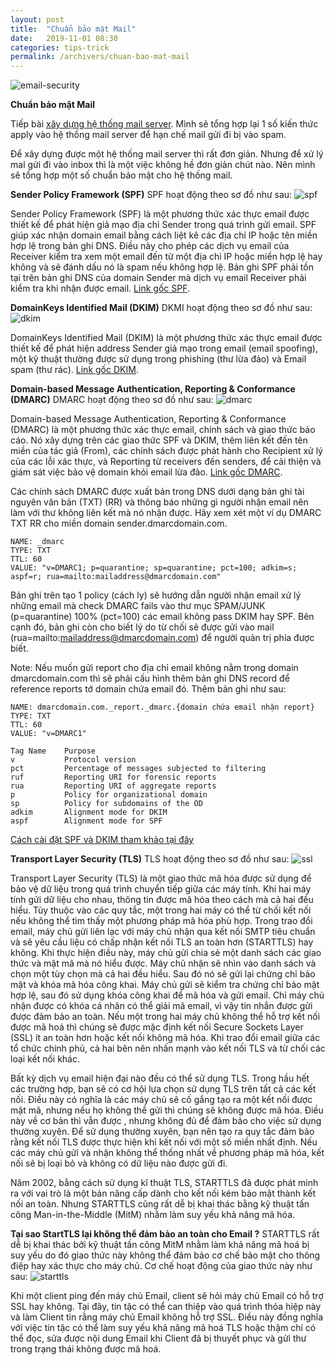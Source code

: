 ```yaml
---
layout: post
title:  "Chuẩn bảo mật Mail"
date:   2019-11-01 08:30
categories: tips-trick
permalink: /archivers/chuan-bao-mat-mail
---
```


![email-security](../../images/email-security.jpg)

**Chuẩn bảo mật Mail**

Tiếp bài [xây dựng hệ thống mail server](https://tunglouis.github.io/archivers/xay-dung-mail-server-marketing). Mình sẽ tổng hợp lại 1 số kiến thức apply vào hệ thống mail server để hạn chế mail gửi đi bị vào spam.

Để xây dựng được một hệ thống mail server thì rất đơn giản. Nhưng để xử lý mal gửi đi vào inbox thì là một việc không hề đơn giản chút nào. Nên mình sẽ tổng hợp một số chuẩn bảo mật cho hệ thống mail.

**Sender Policy Framework (SPF)**
SPF hoạt động theo sơ đồ như sau:
![spf](../../images/spf.png)

Sender Policy Framework (SPF) là một phương thức xác thực email được thiết kế để phát hiện giả mạo địa chỉ Sender trong quá trình gửi email. SPF giúp xác nhận domain email bằng cách liệt kê các địa chỉ IP hoặc tên miền hợp lệ trong bản ghi DNS. Điều này cho phép các dịch vụ email của Receiver kiểm tra xem một email đến từ một địa chỉ IP hoặc miền hợp lệ hay không và sẽ đánh dấu nó là spam nếu không hợp lệ.
Bản ghi SPF phải tồn tại trên bản ghi DNS của domain Sender mà dịch vụ email Receiver phải kiểm tra khi nhận được email. [Link gốc SPF](https://en.wikipedia.org/wiki/Sender_Policy_Framework).

**DomainKeys Identified Mail (DKIM)**
DKMI hoạt động theo sơ đồ như sau:
![dkim](../../images/dkim.png)

DomainKeys Identified Mail (DKIM) là một phương thức xác thực email được thiết kế để phát hiện address Sender giả mạo trong email (email spoofing), một kỹ thuật thường được sử dụng trong phishing (thư lừa đảo) và Email spam (thư rác). [Link gốc DKIM](https://en.wikipedia.org/wiki/DomainKeys_Identified_Mail).

**Domain-based Message Authentication, Reporting & Conformance (DMARC)**
DMARC hoạt động theo sơ đồ như sau:
![dmarc](../../images/dmarc.jpg)

Domain-based Message Authentication, Reporting & Conformance (DMARC) là một phương thức xác thực email, chính sách và giao thức báo cáo. Nó xây dựng trên các giao thức SPF và DKIM, thêm liên kết đến tên miền của tác giả (From), các chính sách được phát hành cho Recipient xử lý của các lỗi xác thực, và Reporting từ  receivers đến senders, để cải thiện và giám sát việc bảo vệ domain khỏi email lừa đảo. [Link gốc DMARC](https://dmarc.org/).

Các chính sách DMARC được xuất bản trong DNS dưới dạng bản ghi tài nguyên văn bản (TXT) (RR) và thông báo những gì người nhận email nên làm với thư không liên kết mà nó nhận được.
Hãy xem xét một ví dụ DMARC TXT RR cho miền domain sender.dmarcdomain.com.

```
NAME: _dmarc
TYPE: TXT
TTL: 60
VALUE: "v=DMARC1; p=quarantine; sp=quarantine; pct=100; adkim=s; aspf=r; rua=mailto:mailaddress@dmarcdomain.com"
```
Bản ghi trên tạo 1 policy (cách ly) sẽ hướng dẫn người nhận email xử lý những email mà check DMARC fails vào thư mục SPAM/JUNK (p=quarantine) 100% (pct=100) các email không pass DKIM hay SPF. Bên cạnh đó, bản ghi còn cho biết lý do từ chối sẽ được gửi vào mail (rua=mailto:mailaddress@dmarcdomain.com) để người quản trị phía được biết.

Note: Nếu muốn gửi report cho địa chỉ email không nằm trong domain dmarcdomain.com thì sẽ phải cấu hình thêm bản ghi DNS record để reference reports tớ domain chứa email đó. Thêm bản ghi như sau:

```
NAME: dmarcdomain.com._report._dmarc.{domain chứa email nhận report}
TYPE: TXT
TTL: 60
VALUE: "v=DMARC1"
```

```
Tag Name	Purpose	
v			Protocol version
pct			Percentage of messages subjected to filtering
ruf			Reporting URI for forensic reports
rua			Reporting URI of aggregate reports
p			Policy for organizational domain
sp			Policy for subdomains of the OD
adkim		Alignment mode for DKIM
aspf		Alignment mode for SPF
```
[Cách cài đặt SPF và DKIM tham khảo tại đây](https://tunglouis.github.io/archivers/xay-dung-mail-server-marketing)

**Transport Layer Security (TLS)**
TLS hoạt động theo sơ đồ như sau:
![ssl](../../images/ssl.png)

Transport Layer Security (TLS) là một giao thức mã hóa được sử dụng để bảo vệ dữ liệu trong quá trình chuyển tiếp giữa các máy tính. Khi hai máy tính gửi dữ liệu cho nhau, thông tin được mã hóa theo cách mà cả hai đều hiểu. Tùy thuộc vào các quy tắc, một trong hai máy có thể từ chối kết nối nếu không thể tìm thấy một phương pháp mã hóa phù hợp. Trong trao đổi email, máy chủ gửi liên lạc với máy chủ nhận qua kết nối SMTP tiêu chuẩn và sẽ yêu cầu liệu có chấp nhận kết nối TLS an toàn hơn (STARTTLS) hay không. Khi thực hiện điều này, máy chủ gửi chia sẻ một danh sách các giao thức và mật mã mà nó hiểu được. Máy chủ nhận sẽ nhìn vào danh sách và chọn một tùy chọn mà cả hai đều hiểu. Sau đó nó sẽ gửi lại chứng chỉ bảo mật và khóa mã hóa công khai. Máy chủ gửi sẽ kiểm tra chứng chỉ bảo mật hợp lệ, sau đó sử dụng khóa công khai để mã hóa và gửi email. Chỉ máy chủ nhận được có khóa cá nhân có thể giải mã email, vì vậy tin nhắn được gửi được đảm bảo an toàn. Nếu một trong hai máy chủ không thể hỗ trợ kết nối được mã hoá thì chúng sẽ được mặc định kết nối Secure Sockets Layer (SSL) ít an toàn hơn hoặc kết nối không mã hóa. Khi trao đổi email giữa các tổ chức chính phủ, cả hai bên nên nhấn mạnh vào kết nối TLS và từ chối các loại kết nối khác.

Bất kỳ dịch vụ email hiện đại nào đều có thể sử dụng TLS. Trong hầu hết các trường hợp, bạn sẽ có cơ hội lựa chọn sử dụng TLS trên tất cả các kết nối. Điều này có nghĩa là các máy chủ sẽ cố gắng tạo ra một kết nối được mật mã, nhưng nếu họ không thể gửi thì chúng sẽ không được mã hóa. Điều này về cơ bản thì vẫn được , nhưng không đủ để đảm bảo cho việc sử dụng thường xuyên. Để sử dụng thường xuyên, bạn nên tạo ra quy tắc đảm bảo rằng kết nối TLS được thực hiện khi kết nối với một số miền nhất định. Nếu các máy chủ gửi và nhận không thể thống nhất về phương pháp mã hóa, kết nối sẽ bị loại bỏ và không có dữ liệu nào được gửi đi.

Năm 2002, bằng cách sử dụng kĩ thuật TLS, STARTTLS đã được phát minh ra với vai trò là một bản nâng cấp dành cho kết nối kém bảo mật thành kết nối an toàn. Nhưng STARTTLS cũng rất dễ bị khai thác bằng kỹ thuật tấn công Man-in-the-Middle (MitM) nhằm làm suy yếu khả năng mã hóa.

**Tại sao StartTLS lại không thể đảm bảo an toàn cho Email ?**
STARTTLS rất dễ bị khai thác bởi kỹ thuật tấn công MitM nhằm làm khả năng mã hoá bị suy yếu do đó giao thức này không thể đảm bảo cơ chế bảo mật cho thông điệp hay xác thực cho máy chủ. Cơ chế hoạt động của giao thức này như sau:
![starttls](../../images/starttls.png)

Khi một client ping đến máy chủ Email, client sẽ hỏi máy chủ Email có hỗ trợ SSL hay không. Tại đây, tin tặc có thể can thiệp vào quá trình thỏa hiệp này và làm Client tin rằng máy chủ Email không hỗ trợ SSL. Điều này đồng nghĩa với việc tin tặc có thể làm suy yếu khả năng mã hoá TLS hoặc thậm chí có thể đọc, sửa được nội dung Email khi Client đã bị thuyết phục và gửi thư trong trạng thái không được mã hoá.